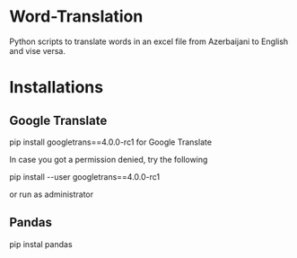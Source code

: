 # Word-Translation
Python scripts to translate words in an excel file from Azerbaijani to English and vise versa.

# Installations

## Google Translate
pip install googletrans==4.0.0-rc1 for Google Translate

In case you got a permission denied, try the following

pip install --user googletrans==4.0.0-rc1

or run as administrator

## Pandas

pip instal pandas



